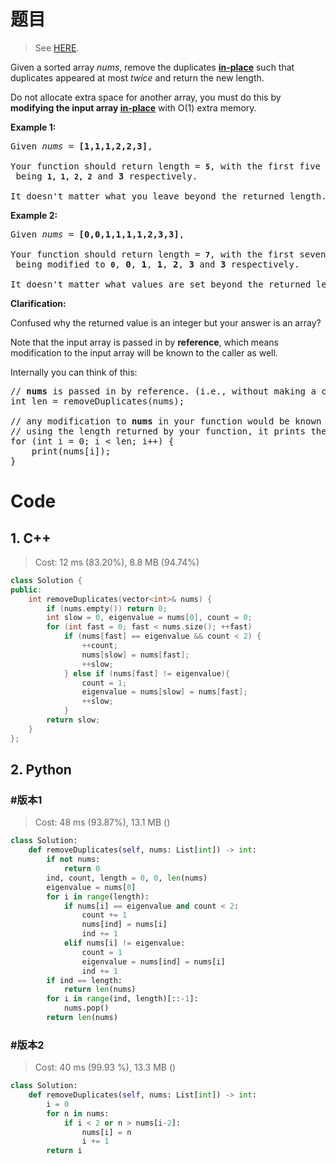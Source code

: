 # 题目

> See [HERE](https://leetcode.com/problems/remove-duplicates-from-sorted-array-ii/).

<div><p>Given a sorted array <em>nums</em>, remove the duplicates <a href="https://en.wikipedia.org/wiki/In-place_algorithm" target="_blank"><strong>in-place</strong></a> such that duplicates appeared at most&nbsp;<em>twice</em> and return the new length.</p>

<p>Do not allocate extra space for another array, you must do this by <strong>modifying the input array <a href="https://en.wikipedia.org/wiki/In-place_algorithm" target="_blank">in-place</a></strong> with O(1) extra memory.</p>

<p><strong>Example 1:</strong></p>

<pre>Given <em>nums</em> = <strong>[1,1,1,2,2,3]</strong>,

Your function should return length = <strong><code>5</code></strong>, with the first five elements of <em><code>nums</code></em> being <strong><code>1, 1, 2, 2</code></strong> and <strong>3</strong> respectively.

It doesn't matter what you leave beyond the returned length.</pre>

<p><strong>Example 2:</strong></p>

<pre>Given <em>nums</em> = <strong>[0,0,1,1,1,1,2,3,3]</strong>,

Your function should return length = <strong><code>7</code></strong>, with the first seven elements of <em><code>nums</code></em> being modified to&nbsp;<strong><code>0</code></strong>, <strong>0</strong>, <strong>1</strong>, <strong>1</strong>, <strong>2</strong>, <strong>3</strong> and&nbsp;<strong>3</strong> respectively.

It doesn't matter what values are set beyond&nbsp;the returned length.
</pre>

<p><strong>Clarification:</strong></p>

<p>Confused why the returned value is an integer but your answer is an array?</p>

<p>Note that the input array is passed in by <strong>reference</strong>, which means modification to the input array will be known to the caller as well.</p>

<p>Internally you can think of this:</p>

<pre>// <strong>nums</strong> is passed in by reference. (i.e., without making a copy)
int len = removeDuplicates(nums);

// any modification to <strong>nums</strong> in your function would be known by the caller.
// using the length returned by your function, it prints the first <strong>len</strong> elements.
for (int i = 0; i &lt; len; i++) {
&nbsp; &nbsp; print(nums[i]);
}
</pre>
</div>

# Code

## 1. C++

> Cost: 12 ms (83.20%), 8.8 MB (94.74%)

```cpp
class Solution {
public:
    int removeDuplicates(vector<int>& nums) {
        if (nums.empty()) return 0;
        int slow = 0, eigenvalue = nums[0], count = 0;
        for (int fast = 0; fast < nums.size(); ++fast)
            if (nums[fast] == eigenvalue && count < 2) {
                ++count;
                nums[slow] = nums[fast];
                ++slow;
            } else if (nums[fast] != eigenvalue){
                count = 1;
                eigenvalue = nums[slow] = nums[fast];
                ++slow;
            }
        return slow;
    }
};
```

## 2. Python

### #版本1

> Cost: 48 ms (93.87%), 13.1 MB ()

```python
class Solution:
    def removeDuplicates(self, nums: List[int]) -> int:
        if not nums:
            return 0
        ind, count, length = 0, 0, len(nums)
        eigenvalue = nums[0]
        for i in range(length):
            if nums[i] == eigenvalue and count < 2:
                count += 1
                nums[ind] = nums[i]
                ind += 1
            elif nums[i] != eigenvalue:
                count = 1
                eigenvalue = nums[ind] = nums[i]
                ind += 1
        if ind == length:
            return len(nums)
        for i in range(ind, length)[::-1]:
            nums.pop()
        return len(nums)
```

### #版本2

> Cost: 40 ms (99.93 %), 13.3 MB ()

```python
class Solution:
    def removeDuplicates(self, nums: List[int]) -> int:
        i = 0
        for n in nums:
            if i < 2 or n > nums[i-2]:
                nums[i] = n
                i += 1
        return i
```
